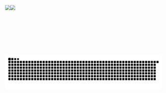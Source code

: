 <div style="display: flex; flex-direction: row;" align="center">
 <img class="img" height="160cm" src="https://github-readme-stats-sigma-five.vercel.app/api?username=Sam-SSD&show_icons=true&theme=radical&hide_border=true" />
 <img class="img" height="160cm" src="https://streak-stats.demolab.com/?user=Sam-SSD&theme=radical&hide_border=true&date_format=j%20M%5B%20Y%5D"/>
</div>

<picture>
  <source media="(prefers-color-scheme: dark)" srcset="https://github.com/Sam-SSD/Sam-SSD/blob/output/github-contribution-grid-snake-dark.svg" />
  <source media="(prefers-color-scheme: light)" srcset="https://github.com/Sam-SSD/Sam-SSD/blob/output/github-contribution-grid-snake.svg" />
  <img alt="github-snake" src="https://github.com/Sam-SSD/Sam-SSD/blob/output/github-contribution-grid-snake.svg" />
</picture>
